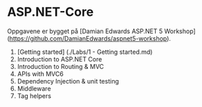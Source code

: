 # ASP.NET-Core

Oppgavene er bygget på [Damian Edwards ASP.NET 5 Workshop] (https://github.com/DamianEdwards/aspnet5-workshop).

1. [Getting started] (./Labs/1 - Getting started.md)
2. Introduction to ASP.NET Core
3. Introduction to Routing & MVC
4. APIs with MVC6
5. Dependency Injection & unit testing
6. Middleware
7. Tag helpers
